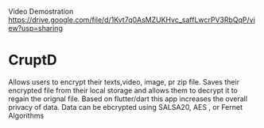 Video Demostration
https://drive.google.com/file/d/1Kvt7q0AsMZUKHvc_saffLwcrPV3RbQqP/view?usp=sharing


# CruptD
Allows users to encrypt their texts,video, image, pr zip file. Saves their encrypted file from their local storage and allows them to decrypt it to regain the orignal file.
Based on flutter/dart this app increases the overall privacy of data. Data can be ebcrypted using SALSA20, AES , or Fernet Algorithms

